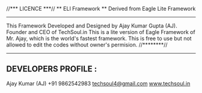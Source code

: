 //*** LICENCE ***//
** ELI Framework **
Derived from Eagle Lite Framework
_________________________________________
This Framework Developed and Designed by Ajay Kumar Gupta (AJ). Founder and CEO of TechSoul.in
This is a lite version of Eagle Framework of Mr. Ajay, which is the world's fastest framework.
This is free to use but not allowed to edit the codes without owner's permision.
//********//

-------------------------
DEVELOPERS PROFILE :
-------------------------
Ajay Kumar (AJ)
+91 9862542983
techsoul4@gmail.com
www.techsoul.in